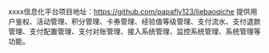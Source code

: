 xxxx信息化平台项目地址：https://github.com/papafly123/liebaoqiche 提供用户鉴权、活动管理、积分管理、卡券管理、经验值等级管理、支付流水、支付退款管理、支付配置管理、支付对账管理、接入系统管理、监控系统管理、系统管理等功能。
